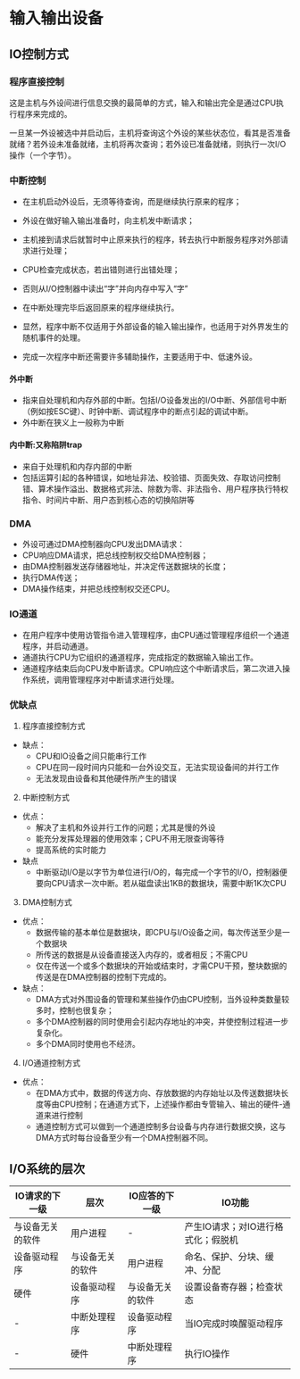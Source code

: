 # 输入输出设备
## IO控制方式
### 程序直接控制

这是主机与外设间进行信息交换的最简单的方式，输入和输出完全是通过CPU执行程序来完成的。

一旦某一外设被选中并启动后，主机将查询这个外设的某些状态位，看其是否准备就绪？若外设未准备就绪，主机将再次查询；若外设已准备就绪，则执行一次I/O操作（一个字节）。

### 中断控制

- 在主机启动外设后，无须等待查询，而是继续执行原来的程序；
- 外设在做好输入输出准备时，向主机发中断请求；
- 主机接到请求后就暂时中止原来执行的程序，转去执行中断服务程序对外部请求进行处理；
- CPU检查完成状态，若出错则进行出错处理；
- 否则从I/O控制器中读出“字”并向内存中写入“字”
- 在中断处理完毕后返回原来的程序继续执行。

- 显然，程序中断不仅适用于外部设备的输入输出操作，也适用于对外界发生的随机事件的处理。
- 完成一次程序中断还需要许多辅助操作，主要适用于中、低速外设。

#### 外中断
- 指来自处理机和内存外部的中断。包括I/O设备发出的I/O中断、外部信号中断（例如按ESC键）、时钟中断、调试程序中的断点引起的调试中断。
- 外中断在狭义上一般称为中断

#### 内中断:又称陷阱trap
- 来自于处理机和内存内部的中断
- 包括运算引起的各种错误，如地址非法、校验错、页面失效、存取访问控制错、算术操作溢出、数据格式非法、除数为零、非法指令、用户程序执行特权指令、时间片中断、用户态到核心态的切换陷阱等

### DMA

- 外设可通过DMA控制器向CPU发出DMA请求：
- CPU响应DMA请求，把总线控制权交给DMA控制器；
- 由DMA控制器发送存储器地址，并决定传送数据块的长度；
- 执行DMA传送；
- DMA操作结束，并把总线控制权交还CPU。

### IO通道

- 在用户程序中使用访管指令进入管理程序，由CPU通过管理程序组织一个通道程序，并启动通道。
- 通道执行CPU为它组织的通道程序，完成指定的数据输入输出工作。
- 通道程序结束后向CPU发中断请求。CPU响应这个中断请求后，第二次进入操作系统，调用管理程序对中断请求进行处理。

### 优缺点
1. 程序直接控制方式
- 缺点：
    - CPU和IO设备之间只能串行工作
    - CPU在同一段时间内只能和一台外设交互，无法实现设备间的并行工作
    - 无法发现由设备和其他硬件所产生的错误
2. 中断控制方式
- 优点：
    - 解决了主机和外设并行工作的问题；尤其是慢的外设
    - 能充分发挥处理器的使用效率；CPU不用无限查询等待
    - 提高系统的实时能力
- 缺点
    - 中断驱动I/O是以字节为单位进行I/O的，每完成一个字节的I/O，控制器便要向CPU请求一次中断。若从磁盘读出1KB的数据块，需要中断1K次CPU
3. DMA控制方式
- 优点：
    - 数据传输的基本单位是数据块，即CPU与I/O设备之间，每次传送至少是一个数据块
    - 所传送的数据是从设备直接送入内存的，或者相反；不需CPU
    - 仅在传送一个或多个数据块的开始或结束时，才需CPU干预，整块数据的传送是在DMA控制器的控制下完成的。
- 缺点：
    - DMA方式对外围设备的管理和某些操作仍由CPU控制，当外设种类数量较多时，控制也很复杂；
    - 多个DMA控制器的同时使用会引起内存地址的冲突，并使控制过程进一步复杂化。
    - 多个DMA同时使用也不经济。
4. I/O通道控制方式
- 优点：
    - 在DMA方式中，数据的传送方向、存放数据的内存始址以及传送数据块长度等由CPU控制；在通道方式下，上述操作都由专管输入、输出的硬件-通道来进行控制
    - 通道控制方式可以做到一个通道控制多台设备与内存进行数据交换，这与DMA方式时每台设备至少有一个DMA控制器不同。

## I/O系统的层次

|IO请求的下一级|层次|IO应答的下一级|IO功能|
|---|---|---|---|
| 与设备无关的软件 | 用户进程 | - | 产生IO请求；对IO进行格式化；假脱机 |
| 设备驱动程序 | 与设备无关的软件 | 用户进程 | 命名、保护、分块、缓冲、分配 |
| 硬件 | 设备驱动程序 | 与设备无关的软件 | 设置设备寄存器；检查状态 |
| - | 中断处理程序 | 设备驱动程序 | 当IO完成时唤醒驱动程序 |
| - | 硬件 | 中断处理程序 | 执行IO操作 |



